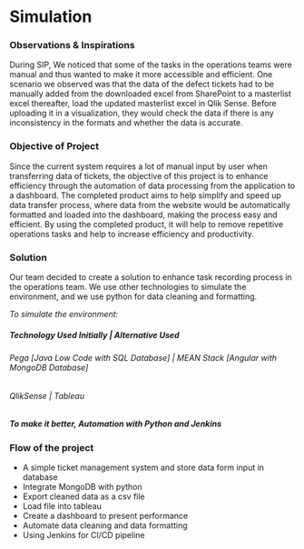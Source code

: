 # Simulation

### Observations & Inspirations 

During SIP, We noticed that some of the tasks in the operations teams were manual and thus wanted to make it more accessible and efficient. 
One scenario we observed was that the data of the defect tickets had to be manually added from the downloaded excel from SharePoint to a masterlist excel thereafter, load the updated masterlist excel in Qlik Sense. 
Before uploading it in a visualization, they would check the data if there is any inconsistency in the formats and whether the data is accurate. 


### Objective of Project

Since the current system requires a lot of manual input by user when transferring data of tickets, the objective of this project is to enhance efficiency through the automation of data processing from the application to a dashboard.
The completed product aims to help simplify and speed up data transfer process, where data from the website would be automatically formatted and loaded into the dashboard, making the process easy and efficient. By using the completed product, it will help to remove repetitive operations tasks and help to increase efficiency and productivity.

### Solution
Our team decided to create a solution to enhance task recording process in the operations team.
We use other technologies to simulate the environment, and we use python for data cleaning and formatting.

_To simulate the environment:_
##### Technology Used Initially             | Alternative Used
###### Pega [Java Low Code with SQL Database] | MEAN Stack [Angular with MongoDB Database]
###### QlikSense                             | Tableau
##### To make it better, Automation with Python and Jenkins

### Flow of the project
-	A simple ticket management system and store data form input in database
-	Integrate MongoDB with python 
-	Export cleaned data as a csv file
-	Load file into tableau
-	Create a dashboard to present performance
-	Automate data cleaning and data formatting
-	Using Jenkins for CI/CD pipeline



